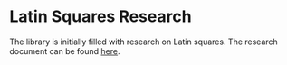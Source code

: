 # Latin Squares Research

The library is initially filled with research on Latin squares. The research document can be found [here](http://www.anthonymorast.com/docs/undergradReport.pdf).
